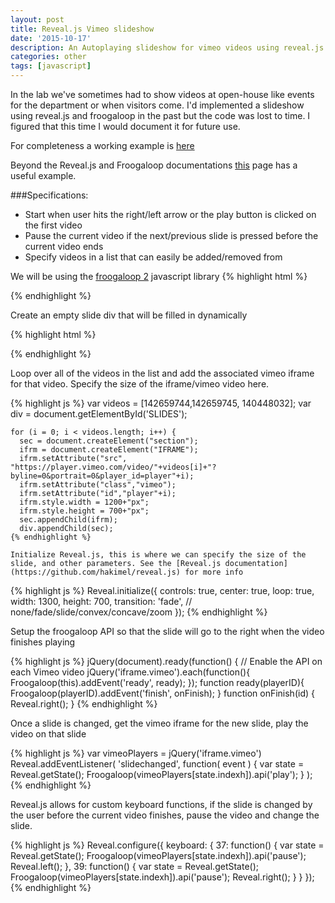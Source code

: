 ```yaml
---
layout: post
title: Reveal.js Vimeo slideshow
date: '2015-10-17'
description: An Autoplaying slideshow for vimeo videos using reveal.js
categories: other
tags: [javascript]
---
```


In the lab we've sometimes had to show videos at open-house like events for the department or when visitors come. I'd implemented a slideshow using reveal.js and froogaloop in the past but the code was lost to time. I figured that this time I would document it for future use. 

For completeness a working example is [here](https://github.com/hmazhar/vimeo_slideshow)

Beyond the Reveal.js and Froogaloop documentations [this](http://labs.funkhausdesign.com/examples/vimeo/froogaloop2-api-basics.html) page has a useful example. 

###Specifications:
* Start when user hits the right/left arrow or the play button is clicked on the first video
* Pause the current video if the next/previous slide is pressed before the current video ends
* Specify videos in a list that can easily be added/removed from


We will be using the [froogaloop 2](https://github.com/vimeo/player-api/tree/master/javascript) javascript library
{% highlight html %}
<script src="http://a.vimeocdn.com/js/froogaloop2.min.js"></script>   
{% endhighlight %}

Create an empty slide div that will be filled in dynamically

{% highlight html %}
<div class="reveal">
    <!-- Empty slide container that will be filled in using javascript -->
    <div class="slides" id="SLIDES">
    </div>
  </div>
{% endhighlight %}


Loop over all of the videos in the list and add the associated vimeo iframe for that video. Specify the size of the iframe/vimeo video here.

{% highlight js %}
var videos = [142659744,142659745, 140448032];
    var div = document.getElementById('SLIDES');

    for (i = 0; i < videos.length; i++) { 
      sec = document.createElement("section");
      ifrm = document.createElement("IFRAME");
      ifrm.setAttribute("src", "https://player.vimeo.com/video/"+videos[i]+"?byline=0&portrait=0&player_id=player"+i);
      ifrm.setAttribute("class","vimeo");
      ifrm.setAttribute("id","player"+i);
      ifrm.style.width = 1200+"px";
      ifrm.style.height = 700+"px";
      sec.appendChild(ifrm);
      div.appendChild(sec);
    {% endhighlight %}

    Initialize Reveal.js, this is where we can specify the size of the slide, and other parameters. See the [Reveal.js documentation](https://github.com/hakimel/reveal.js) for more info

{% highlight js %}
    Reveal.initialize({
      controls: true,
      center: true,
      loop: true,
      width: 1300,
      height: 700,
      transition: 'fade', // none/fade/slide/convex/concave/zoom
    });
{% endhighlight %}

Setup the froogaloop API so that the slide will go to the right when the video finishes playing

{% highlight js %}
    jQuery(document).ready(function() {
        // Enable the API on each Vimeo video
        jQuery('iframe.vimeo').each(function(){
          Froogaloop(this).addEvent('ready', ready);
        });
        function ready(playerID){
          Froogaloop(playerID).addEvent('finish', onFinish);
        }
        function onFinish(id) {
          Reveal.right();
        }
    {% endhighlight %}  

Once a slide is changed, get the vimeo iframe for the new slide, play the video on that slide

{% highlight js %}
    var vimeoPlayers = jQuery('iframe.vimeo')
    Reveal.addEventListener( 'slidechanged', function( event ) {
      var state = Reveal.getState();
      Froogaloop(vimeoPlayers[state.indexh]).api('play');
    } );
    {% endhighlight %}

Reveal.js allows for custom keyboard functions, if the slide is changed by the user before the current video finishes, pause the video and change the slide. 

{% highlight js %}
    Reveal.configure({
      keyboard: {
        37: function() {
          var state = Reveal.getState();
          Froogaloop(vimeoPlayers[state.indexh]).api('pause');
          Reveal.left();
        },
        39: function() {
          var state = Reveal.getState();
          Froogaloop(vimeoPlayers[state.indexh]).api('pause');
          Reveal.right();
        }
      }
    });
{% endhighlight %} 